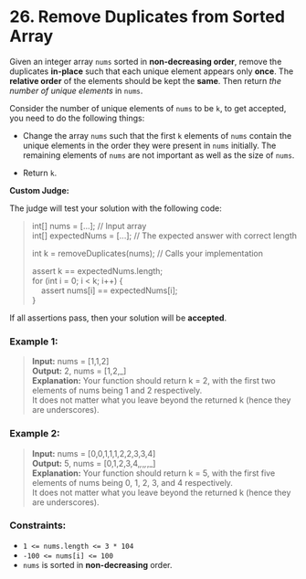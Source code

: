 # 26. Remove Duplicates from Sorted Array

Given an integer array `nums` sorted in **non-decreasing order**, remove the duplicates **in-place** such that each unique element appears only **once**. The **relative order** of the elements should be kept the **same**. Then return _the number of unique elements_ in `nums`.

Consider the number of unique elements of `nums` to be `k`, to get accepted, you need to do the following things:

* Change the array `nums` such that the first `k` elements of `nums` contain the unique elements in the order they were present in `nums` initially. The remaining elements of `nums` are not important as well as the size of `nums`.

* Return `k`.

**Custom Judge:**

The judge will test your solution with the following code:

> int[] nums = [...]; // Input array  
> int[] expectedNums = [...]; // The expected answer with correct length
>
> int k = removeDuplicates(nums); // Calls your implementation
>
> assert k == expectedNums.length;  
> for (int i = 0; i < k; i++) {  
> &nbsp;&nbsp;&nbsp;&nbsp;assert nums[i] == expectedNums[i];  
> }

If all assertions pass, then your solution will be **accepted**.

### Example 1:

> **Input:** nums = [1,1,2]  
> **Output:** 2, nums = [1,2,_]  
> **Explanation:** Your function should return k = 2, with the first two elements of nums being 1 and 2 respectively.  
> It does not matter what you leave beyond the returned k (hence they are underscores).

### Example 2:

> **Input:** nums = [0,0,1,1,1,2,2,3,3,4]  
> **Output:** 5, nums = [0,1,2,3,4,_,_,_,_,_]  
> **Explanation:** Your function should return k = 5, with the first five elements of nums being 0, 1, 2, 3, and 4 respectively.  
> It does not matter what you leave beyond the returned k (hence they are underscores).

### Constraints:

* `1 <= nums.length <= 3 * 104`
* `-100 <= nums[i] <= 100`
* `nums` is sorted in **non-decreasing** order.
